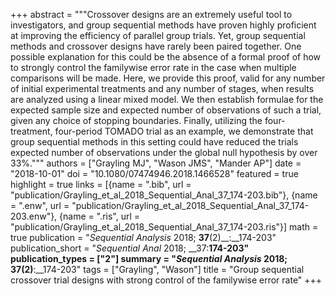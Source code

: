 +++
abstract = """Crossover designs are an extremely useful tool to investigators, and group sequential methods have proven highly proficient at improving the efficiency of parallel group trials. Yet, group sequential methods and crossover designs have rarely been paired together. One possible explanation for this could be the absence of a formal proof of how to strongly control the familywise error rate in the case when multiple comparisons will be made. Here, we provide this proof, valid for any number of initial experimental treatments and any number of stages, when results are analyzed using a linear mixed model. We then establish formulae for the expected sample size and expected number of observations of such a trial, given any choice of stopping boundaries. Finally, utilizing the four-treatment, four-period TOMADO trial as an example, we demonstrate that group sequential methods in this setting could have reduced the trials expected number of observations under the global null hypothesis by over 33%."""
authors = ["Grayling MJ", "Wason JMS", "Mander AP"]
date = "2018-10-01"
doi = "10.1080/07474946.2018.1466528"
featured = true
highlight = true
links = [{name = ".bib", url = "publication/Grayling_et_al_2018_Sequential_Anal_37_174-203.bib"}, {name = ".enw", url = "publication/Grayling_et_al_2018_Sequential_Anal_37_174-203.enw"}, {name = ".ris", url = "publication/Grayling_et_al_2018_Sequential_Anal_37_174-203.ris"}]
math = true
publication = "*Sequential Analysis* 2018; __37__(2)__:__174-203"
publication_short = "*Sequential Anal* 2018; __37:__174-203"
publication_types = ["2"]
summary = "*Sequential Analysis* 2018; __37__(2)__:__174-203"
tags = ["Grayling", "Wason"]
title = "Group sequential crossover trial designs with strong control of the familywise error rate"
+++
